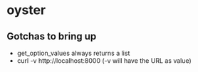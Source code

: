 oyster
=======


## Gotchas to bring up

- get_option_values always returns a list
- curl -v http://localhost:8000 (-v will have the URL as value)
